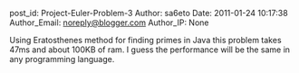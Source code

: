 post_id: Project-Euler-Problem-3
Author: sa6eto
Date: 2011-01-24 10:17:38
Author_Email: noreply@blogger.com
Author_IP: None

Using Eratosthenes method for finding primes in Java this problem takes 47ms
and about 100KB of ram. I guess the performance will be the same in any
programming language.
